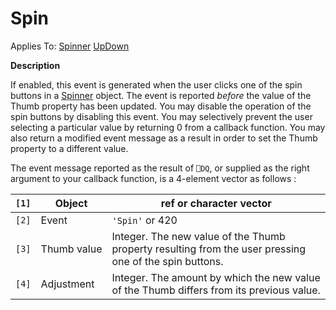 




<h1 class="heading"><span class="name">Spin</span></h1>

Applies To: [Spinner](../a-z/spinner.md) [UpDown](../a-z/updown.md)


**Description**


If enabled, this event is generated when the user clicks one of the spin buttons in a [Spinner](../a-z/spinner.md) object. The event is reported *before* the value of the Thumb property has been updated. You may disable the operation of the spin buttons by disabling this event. You may selectively prevent the user selecting a particular value by returning 0 from a callback function. You may also return a modified event message as a result in order to set the Thumb property to a different value.


The event message reported as the result of `⎕DQ`, or supplied as the right argument to your callback function, is a 4-element vector as follows :


| `[1]` | Object | ref or character vector |
| --- | --- | ---  |
| `[2]` | Event | `'Spin'` or 420 |
| `[3]` | Thumb value | Integer. The new value of the Thumb property resulting from the user pressing one of the spin buttons. |
| `[4]` | Adjustment | Integer. The amount by which the new value of the Thumb differs from its previous value. |



